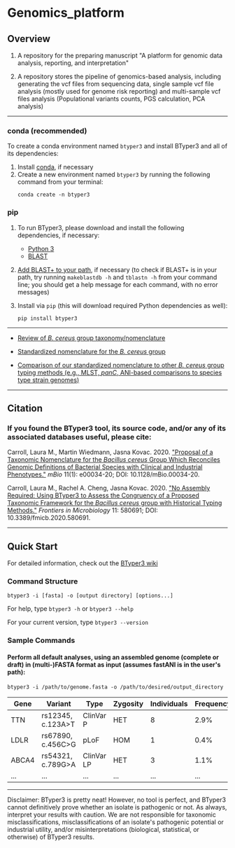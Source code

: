 # Genomics_platform

   
## Overview


1. A repository for the preparing manuscript "A platform for genomic data analysis, reporting, and interpretation"

2. A repository stores the pipeline of genomics-based analysis, including generating the vcf files from sequencing data, single sample vcf file analysis (mostly used for genome risk reporting) and multi-sample vcf files analysis (Populational variants counts, PGS calculation, PCA analysis)

------------------------------------------------------------------------


### conda (recommended)

To create a conda environment named `btyper3` and install BTyper3 and all of its dependencies:

1. Install [conda](https://docs.conda.io/projects/conda/en/latest/user-guide/install/index.html), if necessary
2. Create a new environment named `btyper3` by running the following command from your terminal:
   ```console
   conda create -n btyper3
   ```

### pip

1. To run BTyper3, please download and install the following dependencies, if necessary:

   - [Python 3](https://www.python.org/downloads/)
   - [BLAST](https://blast.ncbi.nlm.nih.gov/Blast.cgi?CMD=Web&PAGE_TYPE=BlastDocs&DOC_TYPE=Download)


2. [Add BLAST+ to your path](https://unix.stackexchange.com/questions/26047/how-to-correctly-add-a-path-to-path), if necessary (to check if BLAST+ is in your path, try running `makeblastdb -h` and `tblastn -h` from your command line; you should get a help message for each command, with no error messages)

3. Install via `pip` (this will download required Python dependencies as well):
   ```console
   pip install btyper3  
   ```

------------------------------------------------------------------------

* <a href="https://www.tandfonline.com/doi/full/10.1080/10408398.2021.1916735">Review of *B. cereus* group taxonomy/nomenclature</a>

* <a href="https://journals.asm.org/doi/full/10.1128/mBio.00034-20">Standardized nomenclature for the *B. cereus* group</a>

* <a href="https://www.frontiersin.org/articles/10.3389/fmicb.2020.580691/full">Comparison of our standardized nomenclature to other *B. cereus* group typing methods (e.g., MLST, *panC*, ANI-based comparisons to species type strain genomes)</a>

------------------------------------------------------------------------

## Citation

### If you found the BTyper3 tool, its source code, and/or any of its associated databases useful, please cite:

Carroll, Laura M., Martin Wiedmann, Jasna Kovac. 2020. <a href="https://www.ncbi.nlm.nih.gov/pmc/articles/PMC7042689/">"Proposal of a Taxonomic Nomenclature for the *Bacillus cereus* Group Which Reconciles Genomic Definitions of Bacterial Species with Clinical and Industrial Phenotypes."</a> *mBio* 11(1): e00034-20; DOI: 10.1128/mBio.00034-20.

Carroll, Laura M., Rachel A. Cheng, Jasna Kovac. 2020. <a href="https://www.ncbi.nlm.nih.gov/pmc/articles/PMC7536271/">"No Assembly Required: Using BTyper3 to Assess the Congruency of a Proposed Taxonomic Framework for the *Bacillus cereus* group with Historical Typing Methods."</a> *Frontiers in Microbiology* 11: 580691; DOI: 10.3389/fmicb.2020.580691.

------------------------------------------------------------------------


## Quick Start

For detailed information, check out the <a href="https://github.com/lmc297/BTyper3/wiki">BTyper3 wiki</a>

### Command Structure

```
btyper3 -i [fasta] -o [output directory] [options...]
```

For help, type `btyper3 -h` or `btyper3 --help`

For your current version, type `btyper3 --version`

### Sample Commands

#### Perform all default analyses, using an assembled genome (complete or draft) in (multi-)FASTA format as input (assumes fastANI is in the user's path):

```
btyper3 -i /path/to/genome.fasta -o /path/to/desired/output_directory
```


| Gene     | Variant            | Type       | Zygosity | Individuals | Frequency |
|----------|--------------------|------------|-----------|-------------|-----------|
| TTN      | rs12345, c.123A>T  | ClinVar P  | HET       | 8           | 2.9%      |
| LDLR     | rs67890, c.456C>G  | pLoF       | HOM       | 1           | 0.4%      |
| ABCA4    | rs54321, c.789G>A  | ClinVar LP | HET       | 3           | 1.1%      |
| ...      | ...                | ...        | ...       | ...         | ...       |

------------------------------------------------------------------------


Disclaimer: BTyper3 is pretty neat! However, no tool is perfect, and BTyper3 cannot definitively prove whether an isolate is pathogenic or not. As always, interpret your results with caution. We are not responsible for taxonomic misclassifications, misclassifications of an isolate's pathogenic potential or industrial utility, and/or misinterpretations (biological, statistical, or otherwise) of BTyper3 results.
